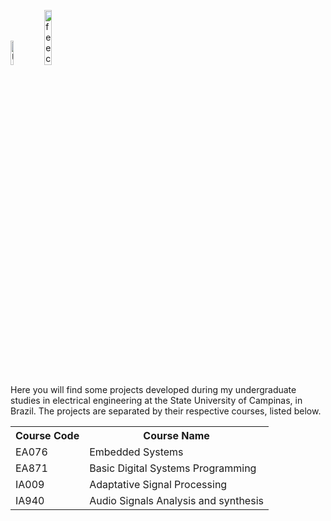 <p>
<img src="https://www.ige.unicamp.br/pesquisadapesquisa/wp-content/uploads/sites/63/2022/10/logo-unicamp_negativo_220921.png" alt="Unicamp" style="width:10%"> 
<img src="https://www.fee.unicamp.br/wp-content/uploads/2021/03/feec_2logo_feec_184x73.png" alt="feec" style="width:15%">
</p>

Here you will find some projects developed during my undergraduate studies in electrical engineering at the State University of Campinas, in Brazil. The projects are separated by their respective courses, listed below.

<table>
  <tr>
    <th>Course Code</th>
    <th>Course Name</th>
  </tr>
  <tr>
    <td>EA076</td>
    <td>Embedded Systems</td>
  </tr>
  <tr>
    <td>EA871</td>
    <td>Basic Digital Systems Programming</td>
  </tr>
  <tr>
    <td>IA009
    <td>Adaptative Signal Processing</td>
  </tr>
  <tr>
    <td>IA940</td>
    <td>Audio Signals Analysis and synthesis</td>
  </tr>
</table>
